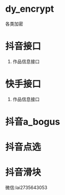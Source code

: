 # dy_encrypt

各类加密

# 抖音接口

1. 作品信息接口

# 快手接口

1. 作品信息接口

# 抖音a_bogus

# 抖音点选

# 抖音滑块

微信:lai2735643053
